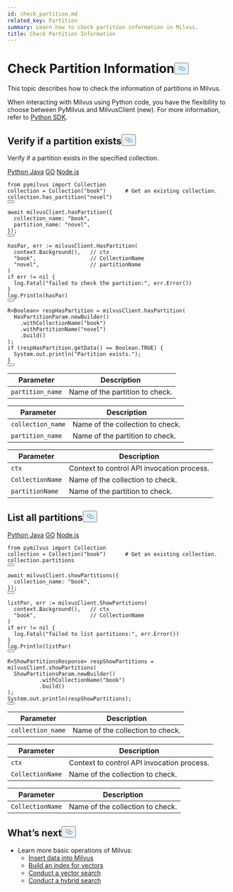 ```yaml
---
id: check_partition.md
related_key: Partition
summary: Learn how to check partition information in Milvus.
title: Check Partition Information
---
```

<h1 id="Check-Partition-Information" class="common-anchor-header">Check Partition Information<button data-href="#Check-Partition-Information" class="anchor-icon" translate="no">
      <svg translate="no"
        aria-hidden="true"
        focusable="false"
        height="20"
        version="1.1"
        viewBox="0 0 16 16"
        width="16"
      >
        <path
          fill="#0092E4"
          fill-rule="evenodd"
          d="M4 9h1v1H4c-1.5 0-3-1.69-3-3.5S2.55 3 4 3h4c1.45 0 3 1.69 3 3.5 0 1.41-.91 2.72-2 3.25V8.59c.58-.45 1-1.27 1-2.09C10 5.22 8.98 4 8 4H4c-.98 0-2 1.22-2 2.5S3 9 4 9zm9-3h-1v1h1c1 0 2 1.22 2 2.5S13.98 12 13 12H9c-.98 0-2-1.22-2-2.5 0-.83.42-1.64 1-2.09V6.25c-1.09.53-2 1.84-2 3.25C6 11.31 7.55 13 9 13h4c1.45 0 3-1.69 3-3.5S14.5 6 13 6z"
        ></path>
      </svg>
    </button></h1><p>This topic describes how to check the information of partitions in Milvus.</p>
<div class="alert note">
<p>When interacting with Milvus using Python code, you have the flexibility to choose between PyMilvus and MilvusClient (new). For more information, refer to <a href="https://milvus.io/api-reference/pymilvus/v2.3.x/About.md">Python SDK</a>.</p>
</div>
<h2 id="Verify-if-a-partition-exists" class="common-anchor-header">Verify if a partition exists<button data-href="#Verify-if-a-partition-exists" class="anchor-icon" translate="no">
      <svg translate="no"
        aria-hidden="true"
        focusable="false"
        height="20"
        version="1.1"
        viewBox="0 0 16 16"
        width="16"
      >
        <path
          fill="#0092E4"
          fill-rule="evenodd"
          d="M4 9h1v1H4c-1.5 0-3-1.69-3-3.5S2.55 3 4 3h4c1.45 0 3 1.69 3 3.5 0 1.41-.91 2.72-2 3.25V8.59c.58-.45 1-1.27 1-2.09C10 5.22 8.98 4 8 4H4c-.98 0-2 1.22-2 2.5S3 9 4 9zm9-3h-1v1h1c1 0 2 1.22 2 2.5S13.98 12 13 12H9c-.98 0-2-1.22-2-2.5 0-.83.42-1.64 1-2.09V6.25c-1.09.53-2 1.84-2 3.25C6 11.31 7.55 13 9 13h4c1.45 0 3-1.69 3-3.5S14.5 6 13 6z"
        ></path>
      </svg>
    </button></h2><p>Verify if a partition exists in the specified collection.</p>
<div class="multipleCode">
  <a href="#python">Python </a>
  <a href="#java">Java</a>
  <a href="#go">GO</a>
  <a href="#javascript">Node.js</a>
</div>
<pre><code translate="no" class="language-python"><span class="hljs-keyword">from</span> pymilvus <span class="hljs-keyword">import</span> Collection
collection = Collection(<span class="hljs-string">&quot;book&quot;</span>)      <span class="hljs-comment"># Get an existing collection.</span>
collection.has_partition(<span class="hljs-string">&quot;novel&quot;</span>)
<button class="copy-code-btn"></button></code></pre>
<pre><code translate="no" class="language-javascript"><span class="hljs-keyword">await</span> milvusClient.<span class="hljs-title function_">hasPartition</span>({
  <span class="hljs-attr">collection_name</span>: <span class="hljs-string">&quot;book&quot;</span>,
  <span class="hljs-attr">partition_name</span>: <span class="hljs-string">&quot;novel&quot;</span>,
});
<button class="copy-code-btn"></button></code></pre>
<pre><code translate="no" class="language-go">hasPar, err := milvusClient.HasPartition(
  context.Background(),   <span class="hljs-comment">// ctx</span>
  <span class="hljs-string">&quot;book&quot;</span>,                 <span class="hljs-comment">// CollectionName</span>
  <span class="hljs-string">&quot;novel&quot;</span>,                <span class="hljs-comment">// partitionName</span>
)
<span class="hljs-keyword">if</span> err != <span class="hljs-literal">nil</span> {
  log.Fatal(<span class="hljs-string">&quot;failed to check the partition:&quot;</span>, err.Error())
}
log.Println(hasPar)
<button class="copy-code-btn"></button></code></pre>
<pre><code translate="no" class="language-java">R&lt;<span class="hljs-title class_">Boolean</span>&gt; respHasPartition = milvusClient.<span class="hljs-title function_">hasPartition</span>(
  <span class="hljs-title class_">HasPartitionParam</span>.<span class="hljs-title function_">newBuilder</span>()
    .<span class="hljs-title function_">withCollectionName</span>(<span class="hljs-string">&quot;book&quot;</span>)
    .<span class="hljs-title function_">withPartitionName</span>(<span class="hljs-string">&quot;novel&quot;</span>)
    .<span class="hljs-title function_">build</span>()
);
<span class="hljs-keyword">if</span> (respHasPartition.<span class="hljs-title function_">getData</span>() == <span class="hljs-title class_">Boolean</span>.<span class="hljs-property">TRUE</span>) {
  <span class="hljs-title class_">System</span>.<span class="hljs-property">out</span>.<span class="hljs-title function_">println</span>(<span class="hljs-string">&quot;Partition exists.&quot;</span>);
}
<button class="copy-code-btn"></button></code></pre>
<div style="display: none">
<pre><code translate="no" class="language-shell">describe partition -c book -p novel
<button class="copy-code-btn"></button></code></pre>
<pre><code translate="no" class="language-curl">curl -X <span class="hljs-string">&#x27;GET&#x27;</span> \
  <span class="hljs-string">&#x27;http://localhost:9091/api/v1/partition/existence&#x27;</span> \
  -H <span class="hljs-string">&#x27;accept: application/json&#x27;</span> \
  -H <span class="hljs-string">&#x27;Content-Type: application/json&#x27;</span> \
  -d <span class="hljs-string">&#x27;{
    &quot;collection_name&quot;: &quot;book&quot;,
    &quot;partition_name&quot;: &quot;novel&quot;
  }&#x27;</span>
<button class="copy-code-btn"></button></code></pre>
<div class="language-curl">
Output:
<pre><code translate="no" class="language-json">{<span class="hljs-string">&quot;status&quot;</span>:{},<span class="hljs-string">&quot;value&quot;</span>:<span class="hljs-literal">true</span>}
<button class="copy-code-btn"></button></code></pre>
</div>
</div>
<table class="language-python">
    <thead>
        <tr>
            <th>Parameter</th>
            <th>Description</th>
        </tr>
    </thead>
    <tbody>
        <tr>
            <td><code translate="no">partition_name</code></td>
            <td>Name of the partition to check.</td>
        </tr>
    </tbody>
</table>
<table class="language-javascript">
    <thead>
        <tr>
            <th>Parameter</th>
            <th>Description</th>
        </tr>
    </thead>
    <tbody>
        <tr>
            <td><code translate="no">collection_name</code></td>
            <td>Name of the collection to check.</td>
        </tr>
        <tr>
            <td><code translate="no">partition_name</code></td>
            <td>Name of the partition to check.</td>
        </tr>
    </tbody>
</table>
<table class="language-go">
    <thead>
    <tr>
        <th>Parameter</th>
        <th>Description</th>
    </tr>
    </thead>
    <tbody>
    <tr>
        <td><code translate="no">ctx</code></td>
        <td>Context to control API invocation process.</td>
    </tr>
    <tr>
        <td><code translate="no">CollectionName</code></td>
        <td>Name of the collection to check.</td>
    </tr>
    <tr>
        <td><code translate="no">partitionName</code></td>
        <td>Name of the partition to check.</td>
    </tr>
  </tbody>
</table>
<table class="language-shell" style="display: none">
    <thead>
        <tr>
            <th>Option</th>
            <th>Description</th>
        </tr>
    </thead>
    <tbody>
        <tr>
            <td>-c</td>
            <td>Name of the collection to check.</td>
        </tr>
        <tr>
            <td>-p</td>
            <td>Name of the partition to check.</td>
        </tr>
    </tbody>
</table>
<table class="language-curl" style="display: none">
    <thead>
        <tr>
            <th>Parameter</th>
            <th>Description</th>
        </tr>
    </thead>
    <tbody>
        <tr>
            <td><code translate="no">collection_name</code></td>
            <td>Name of the collection to check.</td>
        </tr>
        <tr>
            <td><code translate="no">partition_name</code></td>
            <td>Name of the partition to check.</td>
        </tr>
    </tbody>
</table>
<h2 id="List-all-partitions" class="common-anchor-header">List all partitions<button data-href="#List-all-partitions" class="anchor-icon" translate="no">
      <svg translate="no"
        aria-hidden="true"
        focusable="false"
        height="20"
        version="1.1"
        viewBox="0 0 16 16"
        width="16"
      >
        <path
          fill="#0092E4"
          fill-rule="evenodd"
          d="M4 9h1v1H4c-1.5 0-3-1.69-3-3.5S2.55 3 4 3h4c1.45 0 3 1.69 3 3.5 0 1.41-.91 2.72-2 3.25V8.59c.58-.45 1-1.27 1-2.09C10 5.22 8.98 4 8 4H4c-.98 0-2 1.22-2 2.5S3 9 4 9zm9-3h-1v1h1c1 0 2 1.22 2 2.5S13.98 12 13 12H9c-.98 0-2-1.22-2-2.5 0-.83.42-1.64 1-2.09V6.25c-1.09.53-2 1.84-2 3.25C6 11.31 7.55 13 9 13h4c1.45 0 3-1.69 3-3.5S14.5 6 13 6z"
        ></path>
      </svg>
    </button></h2><div class="multipleCode">
  <a href="#python">Python </a>
  <a href="#java">Java</a>
  <a href="#go">GO</a>
  <a href="#javascript">Node.js</a>
</div>
<pre><code translate="no" class="language-python"><span class="hljs-keyword">from</span> pymilvus <span class="hljs-keyword">import</span> Collection
collection = Collection(<span class="hljs-string">&quot;book&quot;</span>)      <span class="hljs-comment"># Get an existing collection.</span>
collection.partitions
<button class="copy-code-btn"></button></code></pre>
<pre><code translate="no" class="language-javascript"><span class="hljs-keyword">await</span> milvusClient.<span class="hljs-title function_">showPartitions</span>({
  <span class="hljs-attr">collection_name</span>: <span class="hljs-string">&quot;book&quot;</span>,
});
<button class="copy-code-btn"></button></code></pre>
<pre><code translate="no" class="language-go">listPar, err := milvusClient.ShowPartitions(
  context.Background(),   <span class="hljs-comment">// ctx</span>
  <span class="hljs-string">&quot;book&quot;</span>,                 <span class="hljs-comment">// CollectionName</span>
)
<span class="hljs-keyword">if</span> err != <span class="hljs-literal">nil</span> {
  log.Fatal(<span class="hljs-string">&quot;failed to list partitions:&quot;</span>, err.Error())
}
log.Println(listPar)
<button class="copy-code-btn"></button></code></pre>
<pre><code translate="no" class="language-java">R&lt;ShowPartitionsResponse&gt; respShowPartitions = milvusClient.showPartitions(
  ShowPartitionsParam.newBuilder()
          .withCollectionName(<span class="hljs-string">&quot;book&quot;</span>)
          .build()
);
System.out.<span class="hljs-built_in">println</span>(respShowPartitions);
<button class="copy-code-btn"></button></code></pre>
<div style="display: none">
<pre><code translate="no" class="language-shell">list partitions -c book
<button class="copy-code-btn"></button></code></pre>
<pre><code translate="no" class="language-curl">curl -X <span class="hljs-string">&#x27;GET&#x27;</span> \
  <span class="hljs-string">&#x27;http://localhost:9091/api/v1/partitions&#x27;</span> \
  -H <span class="hljs-string">&#x27;accept: application/json&#x27;</span> \
  -H <span class="hljs-string">&#x27;Content-Type: application/json&#x27;</span> \
  -d <span class="hljs-string">&#x27;{
    &quot;collection_name&quot;: &quot;book&quot;
  }&#x27;</span>
<button class="copy-code-btn"></button></code></pre>
<div class="language-curl">
Output:
<pre><code translate="no" class="language-json">{
  <span class="hljs-string">&quot;status&quot;</span>: {},
  <span class="hljs-string">&quot;partition_names&quot;</span>: [
    <span class="hljs-string">&quot;_default&quot;</span>,
    <span class="hljs-string">&quot;novel&quot;</span>
  ],
  <span class="hljs-string">&quot;partitionIDs&quot;</span>: [
    <span class="hljs-number">434261413928632322</span>,
    <span class="hljs-number">434261764795531265</span>
  ],
  <span class="hljs-string">&quot;created_timestamps&quot;</span>: [
    <span class="hljs-number">434261413928632323</span>,
    <span class="hljs-number">434261764795531266</span>
  ],
  <span class="hljs-string">&quot;created_utc_timestamps&quot;</span>: [
    <span class="hljs-number">1656575828280</span>,
    <span class="hljs-number">1656577166731</span>
  ]
}
<button class="copy-code-btn"></button></code></pre>
</div>
</div>
<table class="language-javascript">
    <thead>
        <tr>
            <th>Parameter</th>
            <th>Description</th>
        </tr>
    </thead>
    <tbody>
        <tr>
            <td><code translate="no">collection_name</code></td>
            <td>Name of the collection to check.</td>
        </tr>
    </tbody>
</table>
<table class="language-go">
    <thead>
    <tr>
        <th>Parameter</th>
        <th>Description</th>
    </tr>
    </thead>
    <tbody>
    <tr>
        <td><code translate="no">ctx</code></td>
        <td>Context to control API invocation process.</td>
    </tr>
    <tr>
        <td><code translate="no">CollectionName</code></td>
        <td>Name of the collection to check.</td>
    </tr>
  </tbody>
</table>
<table class="language-java">
    <thead>
    <tr>
        <th>Parameter</th>
        <th>Description</th>
    </tr>
    </thead>
    <tbody>
    <tr>
        <td><code translate="no">CollectionName</code></td>
        <td>Name of the collection to check.</td>
    </tr>
  </tbody>
</table>
<table class="language-shell" style="display: none">
    <thead>
        <tr>
            <th>Option</th>
            <th>Description</th>
        </tr>
    </thead>
    <tbody>
        <tr>
            <td>-c</td>
            <td>Name of the collection to check.</td>
        </tr>
    </tbody>
</table>
<table class="language-curl" style="display: none">
    <thead>
        <tr>
            <th>Option</th>
            <th>Description</th>
        </tr>
    </thead>
    <tbody>
        <tr>
            <td>-c</td>
            <td>Name of the collection to check.</td>
        </tr>
    </tbody>
</table>
<h2 id="Whats-next" class="common-anchor-header">What’s next<button data-href="#Whats-next" class="anchor-icon" translate="no">
      <svg translate="no"
        aria-hidden="true"
        focusable="false"
        height="20"
        version="1.1"
        viewBox="0 0 16 16"
        width="16"
      >
        <path
          fill="#0092E4"
          fill-rule="evenodd"
          d="M4 9h1v1H4c-1.5 0-3-1.69-3-3.5S2.55 3 4 3h4c1.45 0 3 1.69 3 3.5 0 1.41-.91 2.72-2 3.25V8.59c.58-.45 1-1.27 1-2.09C10 5.22 8.98 4 8 4H4c-.98 0-2 1.22-2 2.5S3 9 4 9zm9-3h-1v1h1c1 0 2 1.22 2 2.5S13.98 12 13 12H9c-.98 0-2-1.22-2-2.5 0-.83.42-1.64 1-2.09V6.25c-1.09.53-2 1.84-2 3.25C6 11.31 7.55 13 9 13h4c1.45 0 3-1.69 3-3.5S14.5 6 13 6z"
        ></path>
      </svg>
    </button></h2><ul>
<li>Learn more basic operations of Milvus:
<ul>
<li><a href="/docs/ja/insert_data.md">Insert data into Milvus</a></li>
<li><a href="/docs/ja/build_index.md">Build an index for vectors</a></li>
<li><a href="/docs/ja/search.md">Conduct a vector search</a></li>
<li><a href="/docs/ja/hybridsearch.md">Conduct a hybrid search</a></li>
</ul></li>
</ul>

